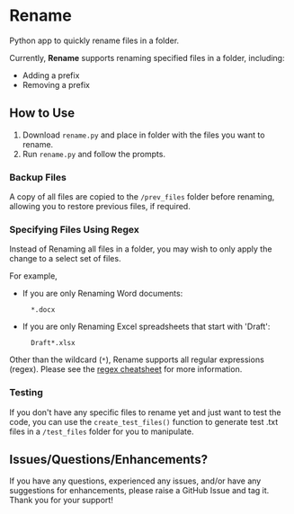 # Rename
Python app to quickly rename files in a folder.

Currently, **Rename** supports renaming specified files in a folder, including:
- Adding a prefix
- Removing a prefix

## How to Use
1. Download `rename.py` and place in folder with the files you want to rename.
2. Run `rename.py` and follow the prompts.

### Backup Files
A copy of all files are copied to the `/prev_files` folder before renaming, allowing you to restore previous files, if required.

### Specifying Files Using Regex
Instead of Renaming all files in a folder, you may wish to only apply the change to a select set of files.

For example, 
- If you are only Renaming Word documents:

        *.docx

- If you are only Renaming Excel spreadsheets that start with 'Draft':
        
        Draft*.xlsx

Other than the wildcard (`*`), Rename supports all regular expressions (regex). Please see the [regex cheatsheet](https://cheatography.com/davechild/cheat-sheets/regular-expressions/) for more information.

### Testing
If you don't have any specific files to rename yet and just want to test the code, you can use the `create_test_files()` function to generate test .txt files in a `/test_files` folder for you to manipulate.

## Issues/Questions/Enhancements?
If you have any questions, experienced any issues, and/or have any suggestions for enhancements, please raise a GitHub Issue and tag it. Thank you for your support!